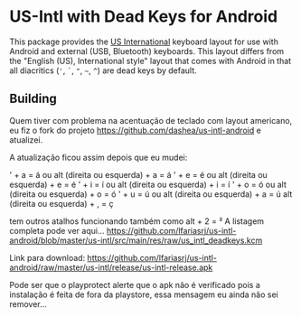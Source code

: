 # US-Intl with Dead Keys for Android

This package provides the [US International](https://en.wikipedia.org/wiki/QWERTY#US-International) keyboard layout for use with Android and external (USB, Bluetooth) keyboards.
This layout differs from the "English (US), International style" layout that comes with Android in that all diacritics (`'`, `` ` ``, `"`, `~`, `^`) are dead keys by default.

## Building

Quem tiver com problema na acentuação de teclado com layout americano, eu fiz o fork do projeto https://github.com/dashea/us-intl-android e atualizei.

A atualização ficou assim depois que eu mudei:

' + a = á ou alt (direita ou esquerda) + a = á
' + e = é ou alt (direita ou esquerda) + e = é
' + i = í ou alt (direita ou esquerda) + i = í
' + o = ó ou alt (direita ou esquerda) + o = ó
' + u = ú ou alt (direita ou esquerda) + a = ú
alt (direita ou esquerda) + , = ç

tem outros atalhos funcionando também como alt + 2 = ²
A listagem completa pode ver aqui...
https://github.com/lfariasrj/us-intl-android/blob/master/us-intl/src/main/res/raw/us_intl_deadkeys.kcm

Link para download: https://github.com/lfariasrj/us-intl-android/raw/master/us-intl/release/us-intl-release.apk

Pode ser que o playprotect alerte que o apk não é verificado pois a instalação é feita de fora da playstore, essa mensagem eu ainda não sei remover...

  
